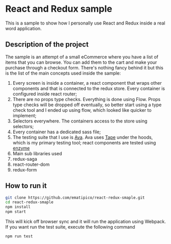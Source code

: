 # React and Redux sample #

This is a sample to show how I personally use React and Redux inside a real word application.

## Description of the project ##

The sample is an attempt of a small eCommerce where you have a list of items that you can browse. You can add them to the cart and make your purchase through a checkout form. There's nothing fancy behind it but this is the list of the main concepts used inside the sample:

1. Every screen is inside a container, a react component that wraps other components and that is connected to the redux store.
   Every container is configured inside react router;
2. There are no props type checks. Everything is done using Flow. Props type checks will be dropped off eventually, so better start using a type check tool and I ended up using flow, which looked like quicker to implement;
3. Selectors everywhere. The containers access to the store using selectors;
4. Every container has a dedicated sass file;
5. The testing suite that I use is [Ava](https://github.com/avajs/ava). Ava uses [Tape](https://github.com/substack/tape) under the hoods, which is my primary testing tool; react components are tested using [enzyme](https://github.com/airbnb/enzyme)
6. Main sub libraries used
  1. redux-saga
  2. react-router-dom
  3. redux-form


## How to run it ##

```sh
git clone https://github.com/ematipico/react-redux-smaple.git
cd react-redux-smaple
npm install
npm start
```

This will kick off browser sync and it will run the application using Webpack. If you want run the test suite, execute the following command

```sh
npm run test
```
